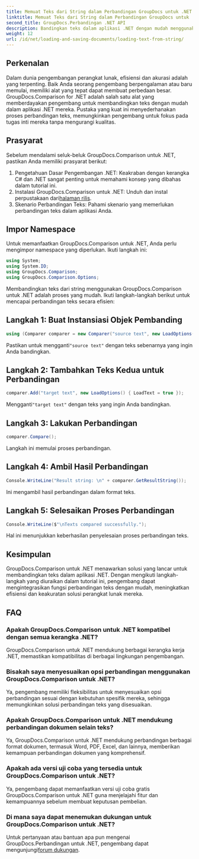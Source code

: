 ```yaml
---
title: Memuat Teks dari String dalam Perbandingan GroupDocs untuk .NET
linktitle: Memuat Teks dari String dalam Perbandingan GroupDocs untuk .NET
second_title: GroupDocs.Perbandingan .NET API
description: Bandingkan teks dalam aplikasi .NET dengan mudah menggunakan pustaka GroupDocs.Comparison. Tingkatkan efisiensi dan akurasi dengan integrasi yang lancar.
weight: 12
url: /id/net/loading-and-saving-documents/loading-text-from-string/
---
```

## Perkenalan
Dalam dunia pengembangan perangkat lunak, efisiensi dan akurasi adalah yang terpenting. Baik Anda seorang pengembang berpengalaman atau baru memulai, memiliki alat yang tepat dapat membuat perbedaan besar. GroupDocs.Comparison for .NET adalah salah satu alat yang memberdayakan pengembang untuk membandingkan teks dengan mudah dalam aplikasi .NET mereka. Pustaka yang kuat ini menyederhanakan proses perbandingan teks, memungkinkan pengembang untuk fokus pada tugas inti mereka tanpa mengurangi kualitas.
## Prasyarat
Sebelum mendalami seluk-beluk GroupDocs.Comparison untuk .NET, pastikan Anda memiliki prasyarat berikut:
1. Pengetahuan Dasar Pengembangan .NET: Keakraban dengan kerangka C# dan .NET sangat penting untuk memahami konsep yang dibahas dalam tutorial ini.
2.  Instalasi GroupDocs.Comparison untuk .NET: Unduh dan instal perpustakaan dari[halaman rilis](https://releases.groupdocs.com/comparison/net/).
3. Skenario Perbandingan Teks: Pahami skenario yang memerlukan perbandingan teks dalam aplikasi Anda.

## Impor Namespace
Untuk memanfaatkan GroupDocs.Comparison untuk .NET, Anda perlu mengimpor namespace yang diperlukan. Ikuti langkah ini:

```csharp
using System;
using System.IO;
using GroupDocs.Comparison;
using GroupDocs.Comparison.Options;
```
Membandingkan teks dari string menggunakan GroupDocs.Comparison untuk .NET adalah proses yang mudah. Ikuti langkah-langkah berikut untuk mencapai perbandingan teks secara efisien:
## Langkah 1: Buat Instansiasi Objek Pembanding
```csharp
using (Comparer comparer = new Comparer("source text", new LoadOptions() { LoadText = true }))
```
 Pastikan untuk mengganti`"source text"` dengan teks sebenarnya yang ingin Anda bandingkan.
## Langkah 2: Tambahkan Teks Kedua untuk Perbandingan
```csharp
comparer.Add("target text", new LoadOptions() { LoadText = true });
```
 Mengganti`"target text"` dengan teks yang ingin Anda bandingkan.
## Langkah 3: Lakukan Perbandingan
```csharp
comparer.Compare();
```
Langkah ini memulai proses perbandingan.
## Langkah 4: Ambil Hasil Perbandingan
```csharp
Console.WriteLine("Result string: \n" + comparer.GetResultString());
```
Ini mengambil hasil perbandingan dalam format teks.
## Langkah 5: Selesaikan Proses Perbandingan
```csharp
Console.WriteLine($"\nTexts compared successfully.");
```
Hal ini menunjukkan keberhasilan penyelesaian proses perbandingan teks.

## Kesimpulan
GroupDocs.Comparison untuk .NET menawarkan solusi yang lancar untuk membandingkan teks dalam aplikasi .NET. Dengan mengikuti langkah-langkah yang diuraikan dalam tutorial ini, pengembang dapat mengintegrasikan fungsi perbandingan teks dengan mudah, meningkatkan efisiensi dan keakuratan solusi perangkat lunak mereka.
## FAQ
### Apakah GroupDocs.Comparison untuk .NET kompatibel dengan semua kerangka .NET?
GroupDocs.Comparison untuk .NET mendukung berbagai kerangka kerja .NET, memastikan kompatibilitas di berbagai lingkungan pengembangan.
### Bisakah saya menyesuaikan opsi perbandingan menggunakan GroupDocs.Comparison untuk .NET?
Ya, pengembang memiliki fleksibilitas untuk menyesuaikan opsi perbandingan sesuai dengan kebutuhan spesifik mereka, sehingga memungkinkan solusi perbandingan teks yang disesuaikan.
### Apakah GroupDocs.Comparison untuk .NET mendukung perbandingan dokumen selain teks?
Ya, GroupDocs.Comparison untuk .NET mendukung perbandingan berbagai format dokumen, termasuk Word, PDF, Excel, dan lainnya, memberikan kemampuan perbandingan dokumen yang komprehensif.
### Apakah ada versi uji coba yang tersedia untuk GroupDocs.Comparison untuk .NET?
Ya, pengembang dapat memanfaatkan versi uji coba gratis GroupDocs.Comparison untuk .NET guna menjelajahi fitur dan kemampuannya sebelum membuat keputusan pembelian.
### Di mana saya dapat menemukan dukungan untuk GroupDocs.Comparison untuk .NET?
 Untuk pertanyaan atau bantuan apa pun mengenai GroupDocs.Perbandingan untuk .NET, pengembang dapat mengunjungi[forum dukungan](https://forum.groupdocs.com/c/comparison/12).
